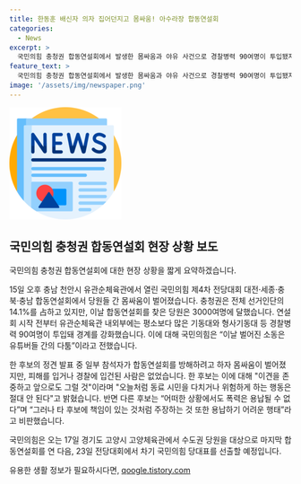 ```yaml
---
title: 한동훈 배신자 의자 집어던지고 몸싸움! 아수라장 합동연설회
categories:
  - News
excerpt: >
  국민의힘 충청권 합동연설회에서 발생한 몸싸움과 야유 사건으로 경찰병력 90여명이 투입됐지만 인명피해나 입건은 없었다. 당원들의 몸싸움은 후보 한동훈의 발언 중에 발생했으며, 한 후보는 이를 진정시키며 정치적 화합을 강조했다. 사건 후 후보들은 SNS를 통해 화합을 호소하며 앞으로도 이견을 존중하고 함께 나아가기를 다짐했다. 국민의힘은 이에 대해 유튜버 간의 다툼으로 설명했고, 최종 당대표 선출을 앞둔 상황에서 정치적 화합을 모색하고 있다.
feature_text: >
  국민의힘 충청권 합동연설회에서 발생한 몸싸움과 야유 사건으로 경찰병력 90여명이 투입됐지만 인명피해나 입건은 없었다. 당원들의 몸싸움은 후보 한동훈의 발언 중에 발생했으며, 한 후보는 이를 진정시키며 정치적 화합을 강조했다. 사건 후 후보들은 SNS를 통해 화합을 호소하며 앞으로도 이견을 존중하고 함께 나아가기를 다짐했다. 국민의힘은 이에 대해 유튜버 간의 다툼으로 설명했고, 최종 당대표 선출을 앞둔 상황에서 정치적 화합을 모색하고 있다.
image: '/assets/img/newspaper.png'
---
```


<p><img src="/assets/img/newspaper.png" alt="kimp 속보" /></p>

<h2 data-ke-size="size26">국민의힘 충청권 합동연설회 현장 상황 보도</h2>

<p>국민의힘 충청권 합동연설회에 대한 현장 상황을 짧게 요약하겠습니다.</p>

<p>15일 오후 충남 천안시 유관순체육관에서 열린 국민의힘 제4차 전당대회 대전·세종·충북·충남 합동연설회에서 당원들 간 몸싸움이 벌어졌습니다. 충청권은 전체 선거인단의 14.1%를 占하고 있지만, 이날 합동연설회를 찾은 당원은 3000여명에 달했습니다. 연설회 시작 전부터 유관순체육관 내외부에는 평소보다 많은 기동대와 형사기동대 등 경찰병력 90여명이 투입돼 경계를 강화했습니다. 이에 대해 국민의힘은 “이날 벌어진 소동은 유튜버들 간의 다툼”이라고 전했습니다. </p>

<p>한 후보의 정견 발표 중 일부 참석자가 합동연설회를 방해하려고 하자 몸싸움이 벌어졌지만, 피해를 입거나 경찰에 입건된 사람은 없었습니다. 한 후보는 이에 대해 "이견을 존중하고 앞으로도 그럴 것"이라며 "오늘처럼 동료 시민을 다치거나 위험하게 하는 행동은 절대 안 된다"고 밝혔습니다. 반면 다른 후보는 “어떠한 상황에서도 폭력은 용납될 수 없다”며 “그러나 타 후보에 책임이 있는 것처럼 주장하는 것 또한 용납하기 어려운 행태”라고 비판했습니다.</p>

<p>국민의힘은 오는 17일 경기도 고양시 고양체육관에서 수도권 당원을 대상으로 마지막 합동연설회를 연 다음, 23일 전당대회에서 차기 국민의힘 당대표를 선출할 예정입니다.</p>
유용한 생활 정보가 필요하시다면, <a href="https://qoogle.tistory.com" rel="dofollow">qoogle.tistory.com</a>


